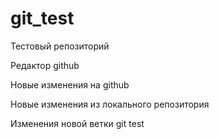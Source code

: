 # git_test
Тестовый репозиторий

Редактор github

Новые изменения на github

Новые изменения из локального репозитория

Изменения новой ветки git test
